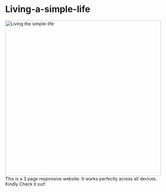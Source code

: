 # Living-a-simple-life

<img width="498" alt="Living the simple-life" src="https://github.com/FinzyPHINZY/Living-a-simple-life/assets/102292855/947f6e31-30fd-49fe-bcfa-f0fbc945afff" style="display:block">
This is a 3 page responsive website. It works perfectly across all devices. Kindly Check it out!
